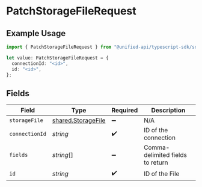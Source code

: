 # PatchStorageFileRequest

## Example Usage

```typescript
import { PatchStorageFileRequest } from "@unified-api/typescript-sdk/sdk/models/operations";

let value: PatchStorageFileRequest = {
  connectionId: "<id>",
  id: "<id>",
};
```

## Fields

| Field                                                           | Type                                                            | Required                                                        | Description                                                     |
| --------------------------------------------------------------- | --------------------------------------------------------------- | --------------------------------------------------------------- | --------------------------------------------------------------- |
| `storageFile`                                                   | [shared.StorageFile](../../../sdk/models/shared/storagefile.md) | :heavy_minus_sign:                                              | N/A                                                             |
| `connectionId`                                                  | *string*                                                        | :heavy_check_mark:                                              | ID of the connection                                            |
| `fields`                                                        | *string*[]                                                      | :heavy_minus_sign:                                              | Comma-delimited fields to return                                |
| `id`                                                            | *string*                                                        | :heavy_check_mark:                                              | ID of the File                                                  |